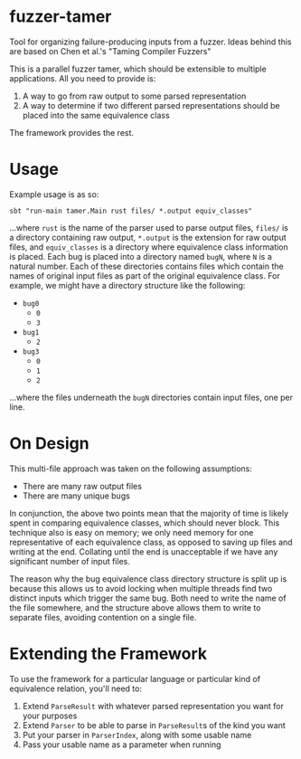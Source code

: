 # fuzzer-tamer
Tool for organizing failure-producing inputs from a fuzzer.  Ideas behind this are based on Chen et al.'s "Taming Compiler Fuzzers"

This is a parallel fuzzer tamer, which should be extensible to multiple applications.
All you need to provide is:

1. A way to go from raw output to some parsed representation
2. A way to determine if two different parsed representations should be placed into the same equivalence class

The framework provides the rest.

# Usage #

Example usage is as so:

```console
sbt "run-main tamer.Main rust files/ *.output equiv_classes"
```

...where `rust` is the name of the parser used to parse output files, `files/` is a directory containing raw output, `*.output` is the extension for raw output files, and `equiv_classes` is a directory where equivalence class information is placed.
Each bug is placed into a directory named `bugN`, where `N` is a natural number.
Each of these directories contains files which contain the names of original input files as part of the original equivalence class.
For example, we might have a directory structure like the following:

- `bug0`
    - `0`
    - `3`
- `bug1`
    - `2`
- `bug3`
    - `0`
    - `1`
    - `2`

...where the files underneath the `bugN` directories contain input files, one per line.

# On Design #
This multi-file approach was taken on the following assumptions:
- There are many raw output files
- There are many unique bugs

In conjunction, the above two points mean that the majority of time is likely spent in comparing equivalence classes, which should never block.
This technique also is easy on memory; we only need memory for one representative of each equivalence class, as opposed to saving up files and writing at the end.
Collating until the end is unacceptable if we have any significant number of input files.

The reason why the bug equivalence class directory structure is split up is because this allows us to avoid locking when multiple threads find two distinct inputs which trigger the same bug.
Both need to write the name of the file somewhere, and the structure above allows them to write to separate files, avoiding contention on a single file.

# Extending the Framework #
To use the framework for a particular language or particular kind of equivalence relation, you'll need to:

1. Extend `ParseResult` with whatever parsed representation you want for your purposes
2. Extend `Parser` to be able to parse in `ParseResult`s of the kind you want
3. Put your parser in `ParserIndex`, along with some usable name
4. Pass your usable name as a parameter when running


